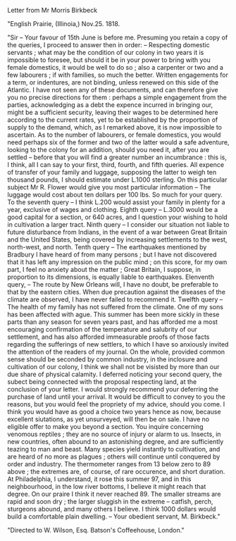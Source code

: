   Letter from Mr Morris Birkbeck  "English Prairie, (Illinoia,) Nov.25. 1818.  "Sir – Your favour of 15th June is before me. Presuming you retain a copy of the queries, I proceed to answer then in order: – Respecting domestic servants ; what may be the condition of our colony in two years it is impossible to foresee, but should it be in your power to bring with you female domestics, it would be well to do so ; also a carpenter or two and a few labourers ; if with families, so much the better. Written engagements for a term, or indentures, are not binding, unless renewed on this side of the Atlantic. I have not seen any of these documents, and can therefore give you no precise directions for them : perhaps a simple engagement from the parties, acknowledging as a debt the expence incurred in bringing our, might be a sufficient security, leaving their wages to be determined here according to the current rates, yet to be established by the proportion of supply to the demand, which, as I remarked above, it is now impossible to ascertain. As to the number of labourers, or female domestics, you would need perhaps six of the former and two of the latter would a safe adventure, looking to the colony for an addition, should you need it, after you are settled – before that you will find a greater number an incumbrance : this is, I think, all I can say to your first, third, fourth, and fifth queries. All expence of transfer of your family and luggage, supposing the latter to weigh ten thousand pounds, I should estimate under L.1000 sterling. On this particular subject Mr R. Flower would give you most particular information – The luggage would cost about ten dollars per 100 lbs. So much for your query. To the seventh query – I think L.200 would assist your family in plenty for a year, exclusive of wages and clothing. Eighth query – L.3000 would be a good capital for a section, or 640 acres, and I question your wishing to hold in cultivation a larger tract. Ninth query – I consider our situation not liable to future disturbance from Indians, in the event of a war between Great Britain and the United States, being covered by increasing settlements to the west, north-west, and north. Tenth query – The earthquakes mentioned by Bradbury I have heard of from many persons ; but I have not discovered that it has left any impression on the public mind ; on this score, for my own part, I feel no anxiety about the matter ; Great Britain, I suppose, in proportion to its dimensions, is equally liable to earthquakes. Elenventh query, – The route by New Orleans will, I have no doubt, be preferable to that by the eastern cities. When due precaution against the diseases of the climate are observed, I have never failed to recommend it. Twelfth query – The health of my family has not suffered from the climate. One of my sons has been affected with ague. This summer has been more sickly in these parts than any season for seven years past, and has afforded me a most encouraging confirmation of the temperature and salubrity of our settlement, and has also afforded immeasurable proofs of those facts regarding the sufferings of new settlers, to which I have so anxiously invited the attention of the readers of my journal. On the whole, provided common sense should be seconded by common industry, in the inclosure and cultivation of our colony, I think we shall not be visisted by more than our due share of physical calamity. I deferred noticing your second query, the subect being connected with the proposal respecting land, at the conclusion of your letter. I would strongly recommend your deferring the purchase of land until your arrival. It would be difficult to convey to you the reasons, but you would feel the propriety of my advice, should you come. I think you would have as good a choice two years hence as now, because excellent siutations, as yet unsurveyed, will then be on sale. I have no eligible offer to make you beyond a section. You inquire concerning venomous reptiles ; they are no source of injury or alarm to us. Insects, in new countries, often abound to an astonishing degree, and are sufficiently teazing to man and beast. Many species yield instantly to cultivation, and are heard of no more as plagues ; others will continue until conquered by order and industry. The thermometer ranges from 13 below zero to 89 above ; the extremes are, of course, of rare occurence, and short duration. At Philadelphia, I understand, it rose this summer 97, and in this neighbourhood, in the low river bottoms, I believe it might reach that degree. On our praire I think it never reached 89. The smaller streams are rapid and soon dry ; the larger sluggish in the extreme – catfish, perch, sturgeons abound, and many others I believe. I think 1000 dollars would build a comfortable plain dwelling. – Your obedient servant, M. Birkbeck."  "Directed to W. Wilson, Esq. Batson's Coffeehouse, London."  